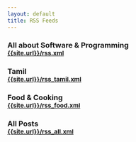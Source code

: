 ```yaml
---
layout: default
title: RSS Feeds
---
```


<h3>All about Software &amp; Programming 
<br/><small><a href="/rss_food.xml">{{site.url}}/rss.xml</a></small>
</h3>
<h3>Tamil 
<br/><small><a href="/rss_tamil.xml">{{site.url}}/rss_tamil.xml</a></small></h3>
<h3>Food &amp; Cooking 
<br/><small><a href="/rss_food.xml">{{site.url}}/rss_food.xml</a></small></h3>
<h3>All Posts 
<br/><small><a href="/rss_all.xml">{{site.url}}/rss_all.xml</a></small></h3>